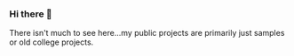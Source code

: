 ### Hi there 👋

There isn't much to see here...my public projects are primarily just samples or old college projects. 

